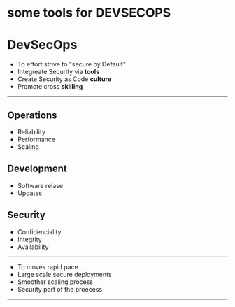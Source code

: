 # some tools for DEVSECOPS

# DevSecOps

- To effort strive to "secure by Default" 
- Integreate Security via **tools**
- Create Security as Code **culture**
- Promote cross **skilling**
________
## Operations 
- Reliability 
- Performance
- Scaling
## Development 
- Software relase
- Updates
## Security 
- Confidenciality
- Integrity
- Availability
________

- To moves rapid pace
- Large scale secure deployments
- Smoother scaling process
- Security part of the proecess

_______